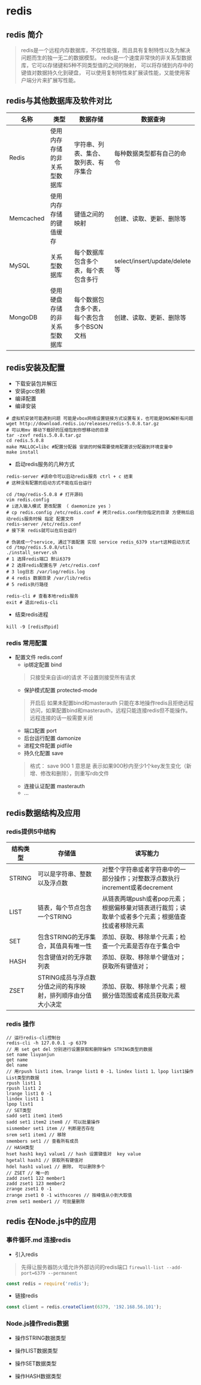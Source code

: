 # redis

## redis 简介
> redis是一个远程内存数据库，不仅性能强，而且具有复制特性以及为解决问题而生的独一无二的数据模型。
redis是一个速度非常快的非关系型数据库，它可以存储键和5种不同类型值的之间的映射，
可以将存储到内存中的键值对数据持久化到硬盘， 可以使用复制特性来扩展读性能，又能使用客户端分片来扩展写性能。

## redis与其他数据库及软件对比

| 名称  | 类型 | 数据存储 | 数据查询 |
| -----| --- | ----| -------|
| Redis|使用内存存储的非关系型数据库 | 字符串、列表、集合、散列表、有序集合 | 每种数据类型都有自己的命令
| Memcached| 使用内存存储的键值缓存 | 键值之间的映射 | 创建、读取、更新、删除等 |
| MySQL| 关系型数据库 | 每个数据库包含多个表，每个表包含多行 | select/insert/update/delete等|
| MongoDB| 使用硬盘存储的非关系型数据库 | 每个数据包含多个表，每个表包含多个BSON文档 | 创建、读取、更新、删除等 |

## redis安装及配置
* 下载安装包并解压
* 安装gcc依赖
* 编译配置
* 编译安装
```
# 虚拟机安装可能遇到问题 可能是vbox网络设置链接方式设置有关，也可能是DNS解析有问题
wget http://download.redis.io/releases/redis-5.0.8.tar.gz
# 可以用mv 移动下载好的压缩包到你想移动的目录
tar -zxvf redis.5.0.8.tar.gz
cd redis.5.0.8
make MALLOC=libc #配置分配器 安装的时候需要使用配置该分配器到环境变量中
make install
```
* 启动redis服务的几种方式
```
redis-server #该命令可以启动redis服务 ctrl + c 结束
# 这种没有配置的启动方式不能在后台运行
```
```
cd /tmp/redis-5.0.8 # 打开源码
vim redis.config
# i进入输入模式 更改配置 （ daemonize yes ）
# cp redis.config /etc/redis.conf # 拷贝redis.conf到你指定的目录 方便稍后启动redis服务时候 指定 配置文件
redis-server /etc/redis.conf
# 接下来 redis就可以在后台运行
```
```
# 伪装成一个service, 通过下面配置 实现 service redis_6379 start这种启动方式
cd /tmp/redis.5.0.8/utils
./install_server.sh
# 1 选择redis端口 默认6379
# 2 选择redis配置名字 /etc/redis.conf
# 3 log日志 /var/log/redis.log
# 4 redis 数据目录 /var/lib/redis
# 5 redis执行路径 
```
```
redis-cli # 查看本地redis服务
exit # 退出redis-cli
```
* 结束redis进程
```
kill -9 [redis的pid]
```
### redis 常用配置
* 配置文件 redis.conf
    - ip绑定配置 bind  
    > 只接受来自该id的请求 不设置则接受所有请求
    - 保护模式配置 protected-mode
    > 开启后 如果未配置bind和masterauth 只能在本地操作redis且拒绝远程访问，如果配置bind和masterauth，远程只能连接redis但不能操作。 远程连接的话一般需要关闭
    - 端口配置 port
    - 后台运行配置 damonize
    - 进程文件配置 pidfile
    - 持久化配置 save
    > 格式： save 900 1    意思是 表示如果900秒内至少1个key发生变化（新增、修改和删除），则重写rdb文件
    - 连接认证配置 masterauth
    - ...
## redis数据结构及应用

### redis提供5中结构
| 结构类型  | 存储值 | 读写能力 |
| -----| --- | ----|
| STRING|可以是字符串、整数以及浮点数 | 对整个字符串或者字符串中的一部分操作；对整数浮点数执行increment或者decrement|
|LIST|链表，每个节点包含一个STRING|从链表两端push或者pop元素；根据偏移量对链表进行裁剪；读取单个或者多个元素；根据值查找或者移除元素|
|SET|包含STRING的无序集合，其值具有唯一性|添加、获取、移除单个元素；检查一个元素是否存在于集合中|
|HASH|包含键值对的无序散列表|添加、获取、移除单个键值对；获取所有键值对；|
|ZSET|STRING成员与浮点数分值之间的有序映射，排列顺序由分值大小决定|添加、获取、移除单个元素；根据分值范围或者成员获取元素|

### redis 操作

```
// 运行redis-cli控制台
redis-cli -h 127.0.0.1 -p 6379
// 用 set get del 分别进行设置获取和删除操作 STRING类型的数据
set name liuyanjun
get name
del name
// 用rpush list1 item、lrange list1 0 -1、lindex list1 1、lpop list1操作 List类型的数据
rpush list1 1
rpush list1 2
lrange list1 0 -1
lindex list1 1
lpop list1
// SET类型
sadd set1 item1 item5
sadd set1 item2 item8 // 可以批量操作
sismember set1 item // 判断是否存在
srem set1 item1 // 移除
smembers set1 // 查看所有成员
// HASH类型
hset hash1 key1 value1 // hash 设置键值对  key value
hgetall hash1 // 获取所有键值对
hdel hash1 value1 // 删除， 可以删除多个
// ZSET // 唯一的
zadd zset1 122 member1
zadd zset1 123 member2
zrange zset1 0 -1
zrange zset1 0 -1 withscores // 按峰值从小到大取值
zrem set1 member1 // 可批量删除
```

## redis 在Node.js中的应用
### 事件循环.md 连接redis
* 引入redis
> 先得让服务器防火墙允许外部访问的redis端口 `firewall-list --add-port=6379 --permanent`

```javascript
const redis = require('redis');
```
* 链接redis
```javascript
const client = redis.createClient(6379, '192.168.56.101');
```

### Node.js操作redis数据
* 操作STRING数据类型

* 操作LIST数据类型

* 操作SET数据类型

* 操作HASH数据类型
